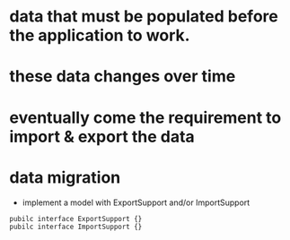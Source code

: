 # data that must be populated before the application to work.
# these data changes over time
# eventually come the requirement to import & export the data
# data migration

- implement a model with ExportSupport and/or ImportSupport

```
pubilc interface ExportSupport {}
pubilc interface ImportSupport {}
```